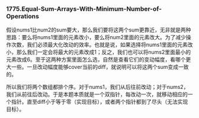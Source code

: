 ### 1775.Equal-Sum-Arrays-With-Minimum-Number-of-Operations

假设nums1比num2的sum要大，那么我们要将这两个sum更靠近，无非就是两种思路：要么将nums1里面的元素改小，要么将num2里面的元素改大。为了减少操作次数，我们必须最大化改动的效率。也就是说，如果选择将nums1里面的元素改小，那么我们一定会将最大的元素改成1；反之，我们也可以将nums2里面最小的元素改成6。至于这两种方案里面怎么选，自然是查看它们的变动幅度，看哪个更大一些。一旦改动幅度能够cover当前的diff，就说明可以将这两个sum变成一致的。

所以我们将两个数组都排个序。对于nums1，我们从后往前改动；对于nums2，我们从前往后改动。于是本题本质就是一个双指针，每改动一次，就移动相应的一个指针。直至diff小于等于零（实现目标），或者两个指针都到了尽头（无法实现目标）。
